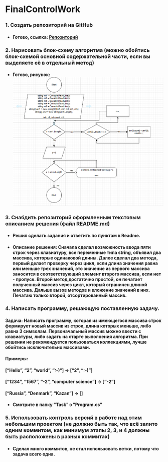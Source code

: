 # FinalControlWork

### 1. Создать репозиторий на GitHub

* #### Готово, ссылка:  [Репозиторий](https://github.com/NikitaMirabov/FinalControlWork)

### 2. Нарисовать блок-схему алгоритма (можно обойтись блок-схемой основной содержательной части, если вы выделяете её в отдельный метод)

* #### Готово, рисунок: ![Блок-схема](Draw.png)

### 3. Снабдить репозиторий оформленным текстовым описанием решения (файл README.md)

* #### Решил сделать задания и ответить по пунктам в Readme.

- #### Описание решения: Сначала сделал возможность ввода пяти строк через клавиатуру, все переменные типа string, объявил два массива, которые одинаковой длины. Далее сделал два метода, первый делает проверку через цикл, если длина значения равна или меньше трех значений, это значение из первого массива заносится в соответствующий элемент второго массива, если нет - пропуск. Второй метод достаточно простой, он печатает полученный массив через цикл, который ограничен длиной массива. Дальше вызов методов и вложение значений в них. Печатаю только второй, отсортированный массив.

### 4. Написать программу, решающую поставленную задачу.

#### Задача: Написать программу, которая из имеющегося массива строк формирует новый массив из строк, длина которых меньше, либо равна 3 символам. Первоначальный массив можно ввести с клавиатуры, либо задать на старте выполнения алгоритма. При решении не рекомендуется пользоваться коллекциями, лучше обойтись исключительно массивами.

#### Примеры:
#### [“Hello”, “2”, “world”, “:-)”] → [“2”, “:-)”]
#### [“1234”, “1567”, “-2”, “computer science”] → [“-2”]
#### [“Russia”, “Denmark”, “Kazan”] → []

* #### Смотрите в папку "Task"->"Program.cs"

### 5. Использовать контроль версий в работе над этим небольшим проектом (не должно быть так, что всё залито одним коммитом, как минимум этапы 2, 3, и 4 должны быть расположены в разных коммитах)

* #### Сделал много коммитов, не стал использовать ветки, потому что задача всего одна.
